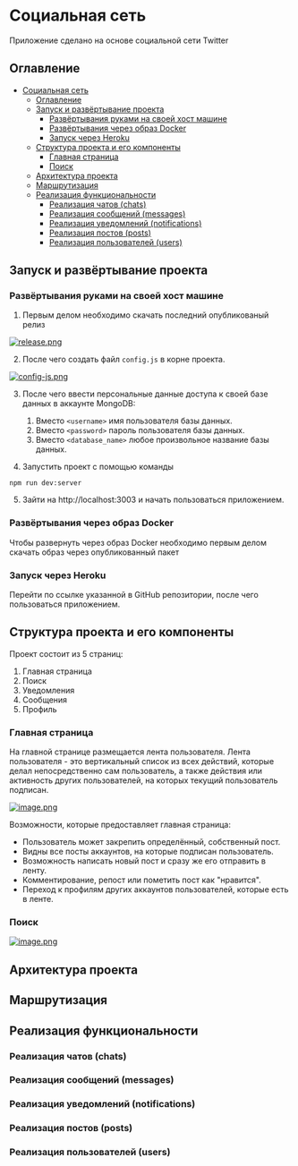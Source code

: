 # Социальная сеть

Приложение сделано на основе социальной сети Twitter

## Оглавление
- [Социальная сеть](#социальная-сеть)
  - [Оглавление](#оглавление)
  - [Запуск и развёртывание проекта](#запуск-и-развёртывание-проекта)
    - [Развёртывания руками на своей хост машине](#развёртывания-руками-на-своей-хост-машине)
    - [Развёртывания через образ Docker](#развёртывания-через-образ-docker)
    - [Запуск через Heroku](#запуск-через-heroku)
  - [Структура проекта и его компоненты](#структура-проекта-и-его-компоненты)
    - [Главная страница](#главная-страница)
    - [Поиск](#поиск)
  - [Архитектура проекта](#архитектура-проекта)
  - [Маршрутизация](#маршрутизация)
  - [Реализация функциональности](#реализация-функциональности)
    - [Реализация чатов (chats)](#реализация-чатов-chats)
    - [Реализация сообщений (messages)](#реализация-сообщений-messages)
    - [Реализация уведомлений (notifications)](#реализация-уведомлений-notifications)
    - [Реализация постов (posts)](#реализация-постов-posts)
    - [Реализация пользователей (users)](#реализация-пользователей-users)

## Запуск и развёртывание проекта

### Развёртывания руками на своей хост машине

1. Первым делом необходимо скачать последний опубликованый релиз

[![release.png](https://i.postimg.cc/ZqnRD7zj/release.png)](https://postimg.cc/qtf4NGRC)

2. После чего создать файл `config.js` в корне проекта.

[![config-js.png](https://i.postimg.cc/WbZ054wt/config-js.png)](https://postimg.cc/svVBXs8R)

3. После чего ввести персональные данные доступа к своей базе данных в аккаунте MongoDB:
   1. Вместо `<username>` имя пользователя базы данных.
   2. Вместо `<password>` пароль пользователя базы данных.
   3. Вместо `<database_name>` любое произвольное название базы данных.

4. Запустить проект с помощью команды 
```
npm run dev:server
```
5. Зайти на http://localhost:3003 и начать пользоваться приложением.

### Развёртывания через образ Docker

Чтобы развернуть через образ Docker необходимо первым делом скачать образ через опубликованный пакет

### Запуск через Heroku

Перейти по ссылке указанной в GitHub репозитории, после чего пользоваться приложением. 

## Структура проекта и его компоненты

Проект состоит из 5 страниц:
1. Главная страница
2. Поиск
3. Уведомления
4. Сообщения
5. Профиль

### Главная страница

На главной странице размещается лента пользователя. Лента пользователя - это вертикальный список из всех действий, которые делал непосредственно сам пользователь, а также действия или активность других пользователей, на которых текущий пользователь подписан.

[![image.png](https://i.postimg.cc/7YsS9YhT/image.png)](https://postimg.cc/4mcKNGzJ)

Возможности, которые предоставляет главная страница:
- Пользователь может закрепить определённый, собственный пост.
- Видны все посты аккаунтов, на которые подписан пользователь.
- Возможность написать новый пост и сразу же его отправить в ленту.
- Комментирование, репост или пометить пост как "нравится".
- Переход к профилям других аккаунтов пользователей, которые есть в ленте.

### Поиск

[![image.png](https://i.postimg.cc/LsdDk6Q3/image.png)](https://postimg.cc/qNL240TN)

## Архитектура проекта

## Маршрутизация

## Реализация функциональности

### Реализация чатов (chats)


### Реализация сообщений (messages)


### Реализация уведомлений (notifications)


### Реализация постов (posts)


### Реализация пользователей (users)

